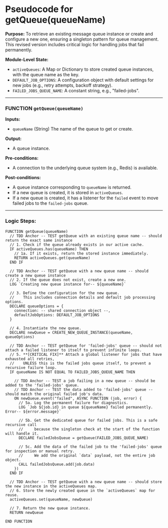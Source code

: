 # Pseudocode for getQueue(queueName)

**Purpose:** To retrieve an existing message queue instance or create and configure a new one, ensuring a singleton pattern for queue management. This revised version includes critical logic for handling jobs that fail permanently.

**Module-Level State:**
-   `activeQueues`: A Map or Dictionary to store created queue instances, with the queue name as the key.
-   `DEFAULT_JOB_OPTIONS`: A configuration object with default settings for new jobs (e.g., retry attempts, backoff strategy).
-   `FAILED_JOBS_QUEUE_NAME`: A constant string, e.g., "failed-jobs".

---

### FUNCTION `getQueue(queueName)`

**Inputs:**
-   `queueName` (String) The name of the queue to get or create.

**Output:**
-   A queue instance.

**Pre-conditions:**
-   A connection to the underlying queue system (e.g., Redis) is available.

**Post-conditions:**
-   A queue instance corresponding to `queueName` is returned.
-   If a new queue is created, it is stored in `activeQueues`.
-   If a new queue is created, it has a listener for the `failed` event to move failed jobs to the `failed-jobs` queue.

---

### Logic Steps:

```pseudocode
FUNCTION getQueue(queueName)
  // TDD Anchor -- TEST getQueue with an existing queue name -- should return the exact same instance
  // 1. Check if the queue already exists in our active cache.
  IF activeQueues.has(queueName) THEN
    // 1a. If it exists, return the stored instance immediately.
    RETURN activeQueues.get(queueName)
  END IF

  // TDD Anchor -- TEST getQueue with a new queue name -- should create a new queue instance
  // 2. If the queue does not exist, create a new one.
  LOG `Creating new queue instance for-- ${queueName}`

  // 3. Define the configuration for the new queue.
  //    This includes connection details and default job processing options.
  DECLARE queueOptions = {
    connection: -- shared connection object --,
    defaultJobOptions: DEFAULT_JOB_OPTIONS
  }

  // 4. Instantiate the new queue.
  DECLARE newQueue = CREATE_NEW_QUEUE_INSTANCE(queueName, queueOptions)

  // TDD Anchor -- TEST getQueue for 'failed-jobs' queue -- should not attach a failed listener to itself to prevent infinite loops.
  // 5. **[CRITICAL FIX]** Attach a global listener for jobs that have exhausted all retries,
  //    UNLESS this is the failed jobs queue itself, to prevent a recursive failure loop.
  IF queueName IS NOT EQUAL TO FAILED_JOBS_QUEUE_NAME THEN

    // TDD Anchor -- TEST a job failing in a new queue -- should be added to the 'failed-jobs' queue.
    // TDD Anchor -- TEST the data added to 'failed-jobs' queue -- should match the original failed job's data.
    ON newQueue.event("failed", ASYNC FUNCTION (job, error) {
      // 5a. Log the permanent failure for diagnostics.
      LOG `Job ${job.id} in queue ${queueName} failed permanently. Error-- ${error.message}`

      // 5b. Get the dedicated queue for failed jobs. This is a safe recursive call
      //     because the singleton check at the start of the function will handle it.
      DECLARE failedJobsQueue = getQueue(FAILED_JOBS_QUEUE_NAME)

      // 5c. Add the data of the failed job to the 'failed-jobs' queue for inspection or manual retry.
      //     We add the original `data` payload, not the entire job object.
      CALL failedJobsQueue.add(job.data)
    })
  END IF

  // TDD Anchor -- TEST getQueue with a new queue name -- should store the new instance in the activeQueues map.
  // 6. Store the newly created queue in the `activeQueues` map for reuse.
  activeQueues.set(queueName, newQueue)

  // 7. Return the new queue instance.
  RETURN newQueue

END FUNCTION